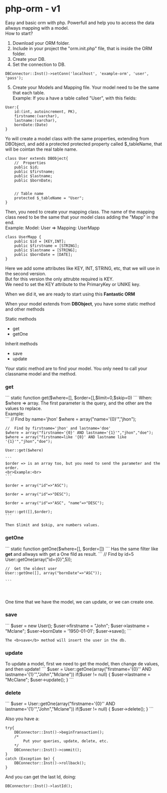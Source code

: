 # php-orm - v1
Easy and basic orm with php. Powerfull and help you to access the data allways mapping with a model.
<br>
How to start?<br>
1) Download your ORM folder.<br>
2) Include in your project the "orm.init.php" file, that is inside the ORM folder.<br>
3) Create your DB.<br>
4) Set the connection to DB. 
```
DBConnector::Inst()->setConn('localhost', 'example-orm', 'user', 'pass');
```
5) Create your Models and Mapping file. Your model need to be the same that each table.<br>
Example:
If you a have a table called "User", with this fields:
```
User:{
	id:(int, autoincrement, PK),
	firstname:(varchar),
	lastname:(varchar),
	bornDate:(Date)
}
```

Yo will create a model class with the same properties, extending from DBObject, and add a protected protected property called $_tableName, that will be cointan the real table name.
```
class User extends DBObject{
	//	Properties
	public $id;
	public $firstname;
	public $lastname;
	public $bornDate;


    // Table name
    protected $_tableName = "User";  
}
```
Then, you need to create your mapping class. The name of the mapping class need to be the same that your model class adding the "Mapp" in the end.<br>
Example: Model: User 	=> Mapping: UserMapp
```
class UserMapp {
	public $id = [KEY,INT];
	public $firstname = [STRING];
	public $lastname = [STRING];
	public $bornDate = [DATE];
}
```
Here we add some attributes like KEY, INT, STRING, etc, that we will use in the second version.<br>
But for this version the only attrubte required is KEY.<br>
We need to set the KEY attribute to the PrimaryKey or UNIKE key.<br>

When we did it, we are ready to start using this <b>Fantastic ORM</b>
<br>

When your model extends from <b>DBObject</b>, you have some static method and other methods<br>
<div>Static methods</div>
<ul>
	<li>get</li>
	<li>getOne</li>
</ul>
<div>Inherit methods</div>
<ul>
	<li>save</li>
	<li>update</li>
</ul>
Your static method are to find your model. You only need to call your classname model and the method.<br>
<div>
	<h3>get</h3>
	```
	static function get($where=[], $order=[],$limit=0,$skip=0)
	```
	When:<br>
	$where => array. The first parameter is the query, and the other are the values to replace.
	<br>Example:<br>
	```
	//	Find by name='jhon'
	$where = array("name='{0}'","jhon");

	//	Find by firstname='jhon' and lastname='doe'
	$where = array("firstname='{0}' AND lastname='{1}'","jhon","doe");
	$where = array("firstname=like '{0}' AND lastname like '{1}'","jhon","doe");

	User::get($where)

	```
	$order => is an array too, but you need to send the parameter and the order.
	<br>Example:<br>
	```

	$order = array("id"=>"ASC");

	$order = array("id"=>"DESC");

	$order = array("id"=>"ASC", "name"=>"DESC");

	User::get([],$order);
	```

	Then $limit and $skip, are numbers values.
</div>

<div>
	<h3>getOne</h3>
	```
	static function getOne($where=[], $order=[])
	```
	Has the same filter like <b>get</b> and allways with get a One fild as result.
	```
	//	Find by id=5
	User::getOne(array("id={0}",5));

	//	Get the oldest user
	User::getOne([], array("bornDate"=>"ASC"));

	```
</div>

<br><br>
One time that we have the model, we can update, or we can create one.
<div>
	<h3>save</h3>
	```
	$user = new User();
	$user->firstname = "John";
	$user->lastname = "Mclane";
	$user->bornDate = '1950-01-01';
	$user->save();
	``` 

	The <b>save</b> method will insert the user in the db.
</div>


<div>
	<h3>update</h3>
	To update a model, first we need to get the model, then change de values, and then update!
	```
	$user = User::getOne(array("firstname='{0}'' AND lastname='{1}'","John","Mclane"))
	if($user != null)
	{
		$user->lastname = "McClane";
		$user->update();
	}
	``` 
</div>

<div>
	<h3>delete</h3>
	```
	$user = User::getOne(array("firstname='{0}'' AND lastname='{1}'","John","Mclane"))
	if($user != null)
	{
		$user->delete();
	}
	``` 
</div>

Also you have a:

```
try{
	DBConnector::Inst()->beginTransaction();	
	/*
		Put your queries, update, delete, etc.
	*/
	DBConnector::Inst()->commit();
}
catch (Exception $e) {
	DBConnector::Inst()->rollback();
}
```

And you can get the last Id, doing:
```
DBConnector::Inst()->lastId();
```